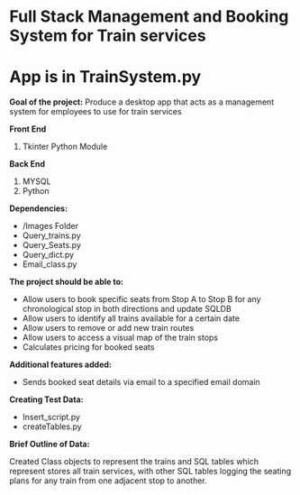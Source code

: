 # Full Stack Management and Booking System for Train services
# App is in TrainSystem.py
**Goal of the project:** 
Produce a desktop app that acts as a management system for employees to use for train services

**Front End** 
1. Tkinter Python Module

**Back End** 
1. MYSQL
2. Python
   
**Dependencies:**
  * /Images Folder
  * Query_trains.py
  * Query_Seats.py
  * Query_dict.py
  * Email_class.py
    
**The project should be able to:**
  * Allow users to book specific seats from Stop A to Stop B for any chronological stop in both directions and update SQLDB
  * Allow users to identify all trains available for a certain date
  * Allow users to remove or add new train routes
  * Allow users to access a visual map of the train stops
  * Calculates pricing for booked seats
    
**Additional features added:**
  * Sends booked seat details via email to a specified email domain

**Creating Test Data:**
  * Insert_script.py
  * createTables.py
    
**Brief Outline of Data:** 

Created Class objects to represent the trains and SQL tables which represent stores all train services, with other SQL tables logging the seating plans for any train from one adjacent stop to another.


    

